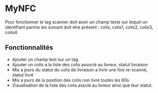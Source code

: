# MyNFC

Pour fonctionner le tag scanner doit avoir un champ texte sur lequel un identifiant parmis les suivant doit etre présent :
colis, colis1, colis2, colis3, colis4.

## Fonctionnalités
* Ajouter un champ text sur un tag.
* Ajouter un colis a la liste des colis associé au livreur, statut livraison
* Mis a jours du statut du colis de livraison a livré une fois re-scanné, statut livré
* Mis a jours de la position des colis non livré toutes les 60s
* Visualisation de la liste des colis asscié au livreur ainsi que leur statut.
